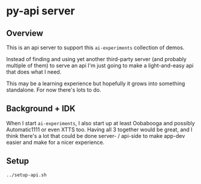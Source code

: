 # py-api server

## Overview

This is an api server to support this `ai-experiments` collection of demos.

Instead of finding and using yet another third-party server (and probably multiple of them) to serve an api I'm just going to make a light-and-easy api that does what I need.

This may be a learning experience but hopefully it grows into something standalone. For now there's lots to do.

## Background + IDK

When I start `ai-experiments`, I also start up at least Oobabooga and possibly Automatic1111 or even XTTS too. Having all 3 together would be great, and I think there's a lot that could be done server- / api-side to make app-dev easier and make for a nicer experience.

## Setup

`../setup-api.sh`
